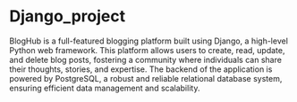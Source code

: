 # Django_project

BlogHub is a full-featured blogging platform built using Django, a high-level Python web framework. This platform allows users to create, read, update, and delete blog posts, fostering a community where individuals can share their thoughts, stories, and expertise. The backend of the application is powered by PostgreSQL, a robust and reliable relational database system, ensuring efficient data management and scalability.
